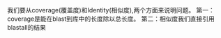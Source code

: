 我们要从coverage(覆盖度)和Identity(相似度),两个方面来说明问题。
第一：coverage是能在blast到库中的长度除以总长度。
第二：相似度我们直接引用blastall的结果

